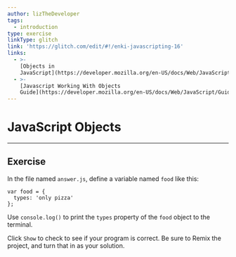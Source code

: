```yaml
---
author: lizTheDeveloper
tags:
  - introduction
type: exercise
linkType: glitch
link: 'https://glitch.com/edit/#!/enki-javascripting-16'
links:
  - >-
    [Objects in
    JavaScript](https://developer.mozilla.org/en-US/docs/Web/JavaScript/Reference/Global_Objects/Object){documentation}
  - >-
    [Javascript Working With Objects
    Guide](https://developer.mozilla.org/en-US/docs/Web/JavaScript/Guide/Working_with_Objects){walkthrough}
---
```


# JavaScript Objects


---

## Exercise

In the file named `answer.js`, define a variable named `food` like this:

```plain-text
var food = {
  types: 'only pizza'
};
```

Use `console.log()` to print the `types` property of the `food` object to the terminal.

Click `Show` to check to see if your program is correct.
Be sure to Remix the project, and turn that in as your solution.
 
